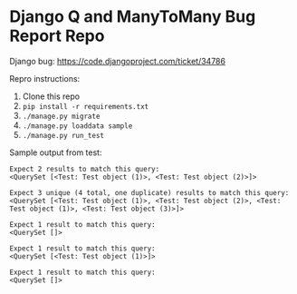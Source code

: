 # Django Q and ManyToMany Bug Report Repo

Django bug: https://code.djangoproject.com/ticket/34786

Repro instructions:
1. Clone this repo
2. `pip install -r requirements.txt`
3. `./manage.py migrate`
4. `./manage.py loaddata sample`
5. `./manage.py run_test`

Sample output from test:

```
Expect 2 results to match this query:
<QuerySet [<Test: Test object (1)>, <Test: Test object (2)>]>

Expect 3 unique (4 total, one duplicate) results to match this query:
<QuerySet [<Test: Test object (1)>, <Test: Test object (2)>, <Test: Test object (1)>, <Test: Test object (3)>]>

Expect 1 result to match this query:
<QuerySet []>

Expect 1 result to match this query:
<QuerySet [<Test: Test object (1)>]>

Expect 1 result to match this query:
<QuerySet []>
```
